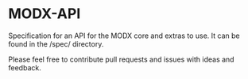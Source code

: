 # MODX-API

Specification for an API for the MODX core and extras to use. It can be found in the /spec/ directory.

Please feel free to contribute pull requests and issues with ideas and feedback. 
